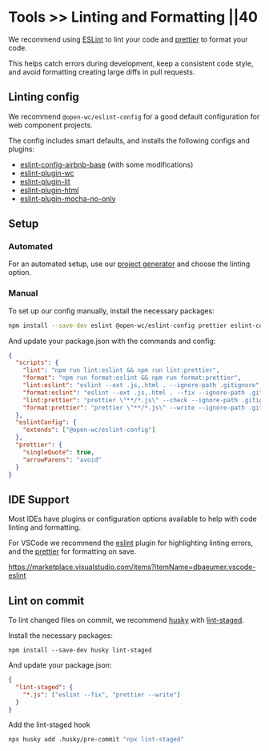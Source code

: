 # Tools >> Linting and Formatting ||40

We recommend using [ESLint](https://eslint.org/) to lint your code and [prettier](https://prettier.io/) to format your code.

This helps catch errors during development, keep a consistent code style, and avoid formatting creating large diffs in pull requests.

## Linting config

We recommend `@open-wc/eslint-config` for a good default configuration for web component projects.

The config includes smart defaults, and installs the following configs and plugins:

- [eslint-config-airbnb-base](https://www.npmjs.com/package/eslint-config-airbnb-base) (with some modifications)
- [eslint-plugin-wc](https://www.npmjs.com/package/eslint-plugin-wc)
- [eslint-plugin-lit](https://www.npmjs.com/package/eslint-plugin-lit)
- [eslint-plugin-html](https://www.npmjs.com/package/eslint-plugin-html)
- [eslint-plugin-mocha-no-only](https://www.npmjs.com/package/eslint-plugin-mocha-no-only)

## Setup

### Automated

For an automated setup, use our [project generator](../developing-components/getting-started.md) and choose the linting option.

### Manual

To set up our config manually, install the necessary packages:

```bash
npm install --save-dev eslint @open-wc/eslint-config prettier eslint-config-prettier
```

And update your package.json with the commands and config:

```json
{
  "scripts": {
    "lint": "npm run lint:eslint && npm run lint:prettier",
    "format": "npm run format:eslint && npm run format:prettier",
    "lint:eslint": "eslint --ext .js,.html . --ignore-path .gitignore",
    "format:eslint": "eslint --ext .js,.html . --fix --ignore-path .gitignore",
    "lint:prettier": "prettier \"**/*.js\" --check --ignore-path .gitignore",
    "format:prettier": "prettier \"**/*.js\" --write --ignore-path .gitignore"
  },
  "eslintConfig": {
    "extends": ["@open-wc/eslint-config"]
  },
  "prettier": {
    "singleQuote": true,
    "arrowParens": "avoid"
  }
}
```

## IDE Support

Most IDEs have plugins or configuration options available to help with code linting and formatting.

For VSCode we recommend the [eslint](https://marketplace.visualstudio.com/items?itemName=dbaeumer.vscode-eslint) plugin for highlighting linting errors, and the [prettier](https://marketplace.visualstudio.com/items?itemName=esbenp.prettier-vscode) for formatting on save.

https://marketplace.visualstudio.com/items?itemName=dbaeumer.vscode-eslint

## Lint on commit

To lint changed files on commit, we recommend [husky](https://www.npmjs.com/package/husky) with [lint-staged](https://www.npmjs.com/package/lint-staged).

Install the necessary packages:

```
npm install --save-dev husky lint-staged
```

And update your package.json:

```json
{
  "lint-staged": {
    "*.js": ["eslint --fix", "prettier --write"]
  }
}
```

Add the lint-staged hook

```sh
npx husky add .husky/pre-commit "npx lint-staged"
```

